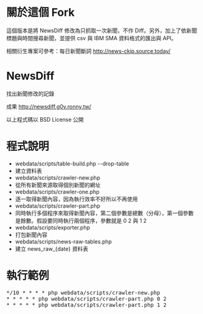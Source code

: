 關於這個 Fork
=============

這個版本是將 NewsDiff 修改為只抓取一次新聞，不作 Diff。另外，加上了依新聞標題與時間搜尋新聞，並提供 csv 與 IBM SMA 資料格式的匯出與 API。

相關衍生專案可參考：每日新聞斷詞 http://news-ckip.source.today/


NewsDiff
========

找出新聞修改的記錄

成果 http://newsdiff.g0v.ronny.tw/

以上程式碼以 BSD License 公開

程式說明
========
* webdata/scripts/table-build.php --drop-table
 * 建立資料表
* webdata/scripts/crawler-new.php
 * 從所有新聞來源取得個別新聞的網址
* webdata/scripts/crawler-one.php
 * 逐一取得新聞內容，因為執行效率不好所以不再使用
* webdata/scripts/crawler-part.php
 * 同時執行多個程序來取得新聞內容，第二個參數是總數（分母），第一個參數是餘數。假設要同時執行兩個程序，參數就是 0 2 與 1 2
* webdata/scripts/exporter.php
 * 打包新聞內容
* webdata/scripts/news-raw-tables.php
 * 建立 news_raw_{date} 資料表

執行範例
========

<pre>
*/10 * * * * php webdata/scripts/crawler-new.php
* * * * * php webdata/scripts/crawler-part.php 0 2
* * * * * php webdata/scripts/crawler-part.php 1 2
</pre>
